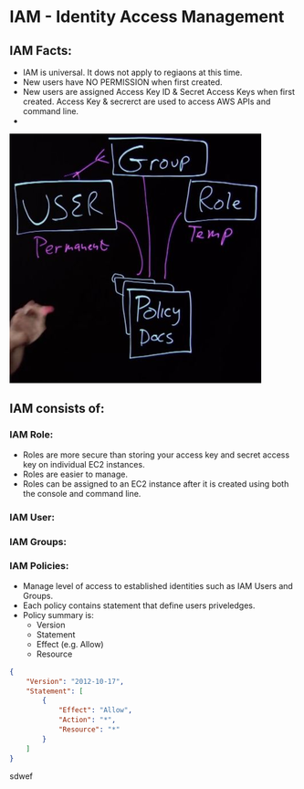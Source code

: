 # IAM - Identity Access Management

## IAM Facts:
- IAM is universal. It dows not apply to regiaons at this time.
- New users have NO PERMISSION when first created.
- New users are assigned Access Key ID & Secret Access Keys when first created. Access Key & secrerct are used to access AWS APIs and command line.
- 

 ![IAM Model](/images/IAM_model.jpg)
 

## IAM consists of:
 ### IAM Role:
 - Roles are more secure than storing your access key and secret access key on individual EC2 instances.
 - Roles are easier to manage.
 - Roles can be assigned to an EC2 instance after it is created using both the console and command line.
 

 ### IAM User:

 ### IAM Groups:

 ### IAM Policies:
 - Manage level of access to established identities such as IAM Users and Groups.
 - Each policy contains statement that define users priveledges.
 - Policy summary is:
    - Version
    - Statement
    - Effect (e.g. Allow)
    - Resource

```json
{
    "Version": "2012-10-17",
    "Statement": [
        {
            "Effect": "Allow",
            "Action": "*",
            "Resource": "*"
        }
    ]
}
```

sdwef